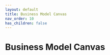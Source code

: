 ```yaml
---
layout: default
title: Business Model Canvas
nav_order: 10
has_children: false
---
```


# Business Model Canvas
<object data="{{ site.url }}{{ site.baseurl }}/assets/business_model_canvas.pdf" width="800" height="600" type="application/pdf"></object>
